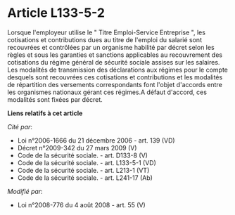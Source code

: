# Article L133-5-2

Lorsque l'employeur utilise le " Titre Emploi-Service Entreprise ", les cotisations et contributions dues au titre de
l'emploi du salarié sont recouvrées et contrôlées par un organisme habilité par décret selon les règles et sous les garanties
et sanctions applicables au recouvrement des cotisations du régime général de sécurité sociale assises sur les salaires. Les
modalités de transmission des déclarations aux régimes pour le compte desquels sont recouvrées ces cotisations et
contributions et les modalités de répartition des versements correspondants font l'objet d'accords entre les organismes
nationaux gérant ces régimes.A défaut d'accord, ces modalités sont fixées par décret.

**Liens relatifs à cet article**

_Cité par_:

  - Loi n°2006-1666 du 21 décembre 2006 - art. 139 (VD)
  - Décret n°2009-342 du 27 mars 2009 (V)
  - Code de la sécurité sociale. - art. D133-8 (V)
  - Code de la sécurité sociale. - art. L133-5-1 (VD)
  - Code de la sécurité sociale. - art. L213-1 (VT)
  - Code de la sécurité sociale. - art. L241-17 (Ab)

_Modifié par_:

  - Loi n°2008-776 du 4 août 2008 - art. 55 (V)
